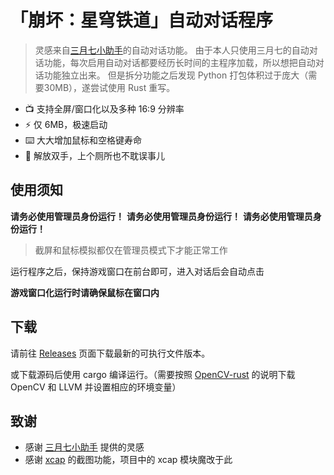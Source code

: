 # 「崩坏：星穹铁道」自动对话程序

> 灵感来自[三月七小助手](https://github.com/moesnow/March7thAssistant)的自动对话功能。
> 由于本人只使用三月七的自动对话功能，每次启用自动对话都要经历长时间的主程序加载，所以想把自动对话功能独立出来。
> 但是拆分功能之后发现 Python 打包体积过于庞大（需要30MB），遂尝试使用 Rust 重写。

- 📺 支持全屏/窗口化以及多种 16:9 分辨率
- ⚡ 仅 6MB，极速启动
- ⌨️ 大大增加鼠标和空格键寿命
- 🤲 解放双手，上个厕所也不耽误事儿
  
## 使用须知

**请务必使用管理员身份运行！** **请务必使用管理员身份运行！** **请务必使用管理员身份运行！**

> 截屏和鼠标模拟都仅在管理员模式下才能正常工作
 
运行程序之后，保持游戏窗口在前台即可，进入对话后会自动点击

**游戏窗口化运行时请确保鼠标在窗口内**

## 下载

请前往 [Releases](https://github.com/qiutongxue/sr_plot_rs/releases) 页面下载最新的可执行文件版本。 

或下载源码后使用 cargo 编译运行。（需要按照 [OpenCV-rust](https://crates.io/crates/opencv) 的说明下载 OpenCV 和 LLVM 并设置相应的环境变量）

## 致谢

- 感谢 [三月七小助手](https://github.com/moesnow/March7thAssistant) 提供的灵感
- 感谢 [xcap](https://github.com/nashaofu/xcap) 的截图功能，项目中的 xcap 模块魔改于此
